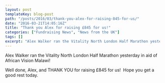 ```yaml
---
layout: post
templateKey: blog-post
path: "/posts/2016/03/thank-you-alex-for-raising-845-for-us/"
date: "2016-03-21T14:05:16Z"
title: "Thank you Alex for raising £845 for us!"
categories: ["Fundraising News", "News from the UK"]
tags: []
excerpt: "Alex Walker ran the Vitality North London Half Marathon yesterday in aid of African Vision Malawi!W..."
---
```


Alex Walker ran the Vitality North London Half Marathon yesterday in aid of African Vision Malawi!

Well done, Alex, and THANK YOU for raising £845 for us!  Hope you get a good rest today.